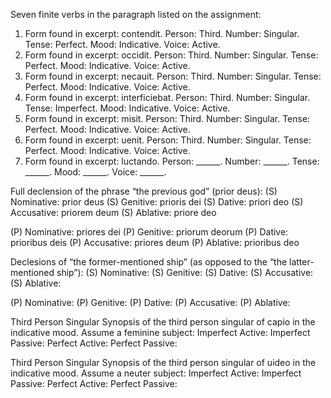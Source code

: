 Seven finite verbs in the paragraph listed on the assignment:
1. Form found in excerpt: contendit. Person: Third. Number: Singular. Tense: Perfect. Mood: Indicative. Voice: Active.
2. Form found in excerpt: occidit. Person: Third. Number: Singular. Tense: Perfect. Mood: Indicative. Voice: Active.
3. Form found in excerpt: necauit. Person: Third. Number: Singular. Tense: Perfect. Mood: Indicative. Voice: Active.
4. Form found in excerpt: interficiebat. Person: Third. Number: Singular. Tense: Imperfect. Mood: Indicative. Voice: Active.
5. Form found in excerpt: misit. Person: Third. Number: Singular. Tense: Perfect. Mood: Indicative. Voice: Active.
6. Form found in excerpt: uenit. Person: Third. Number: Singular. Tense: Perfect. Mood: Indicative. Voice: Active.
7. Form found in excerpt: luctando. Person: ______. Number: ______. Tense: ______. Mood: ______. Voice: ______.

Full declension of the phrase “the previous god” (prior deus):
(S) Nominative: prior deus
(S) Genitive: prioris dei
(S) Dative: priori deo
(S) Accusative: priorem deum
(S) Ablative: priore deo

(P) Nominative: priores dei
(P) Genitive: priorum deorum
(P) Dative: prioribus deis
(P) Accusative: priores deum
(P) Ablative: prioribus deo

 Declesions of “the former-mentioned ship” (as opposed to the “the latter-mentioned ship”):
(S) Nominative:
(S) Genitive:
(S) Dative:
(S) Accusative:
(S) Ablative:

(P) Nominative:
(P) Genitive:
(P) Dative:
(P) Accusative:
(P) Ablative:

Third Person Singular Synopsis of the third person singular of capio in the indicative mood. Assume a feminine subject:
Imperfect Active:
Imperfect Passive:
Perfect Active:
Perfect Passive:

Third Person Singular Synopsis of the third person singular of uideo in the indicative mood. Assume a neuter subject:
Imperfect Active:
Imperfect Passive:
Perfect Active:
Perfect Passive:
